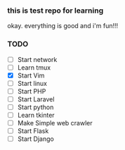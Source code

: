 ### this is test repo for learning 

okay. everything is good and i'm fun!!!

### TODO

- [ ] Start network
- [ ] Learn tmux
- [x] Start Vim
- [ ] Start linux
- [ ] Start PHP
- [ ] Start Laravel
- [ ] Start python
- [ ] Learn tkinter
- [ ] Make Simple web crawler
- [ ] Start Flask
- [ ] Start Django

